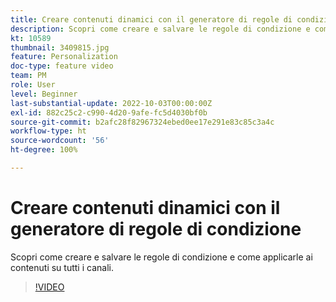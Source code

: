 ```yaml
---
title: Creare contenuti dinamici con il generatore di regole di condizione
description: Scopri come creare e salvare le regole di condizione e come applicarle ai contenuti su tutti i canali.
kt: 10589
thumbnail: 3409815.jpg
feature: Personalization
doc-type: feature video
team: PM
role: User
level: Beginner
last-substantial-update: 2022-10-03T00:00:00Z
exl-id: 882c25c2-c990-4d20-9afe-fc5d4030bf0b
source-git-commit: b2afc28f82967324ebed0ee17e291e83c85c3a4c
workflow-type: ht
source-wordcount: '56'
ht-degree: 100%

---
```


# Creare contenuti dinamici con il generatore di regole di condizione

Scopri come creare e salvare le regole di condizione e come applicarle ai contenuti su tutti i canali.

>[!VIDEO](https://video.tv.adobe.com/v/3409815?quality=12&learn=on)
